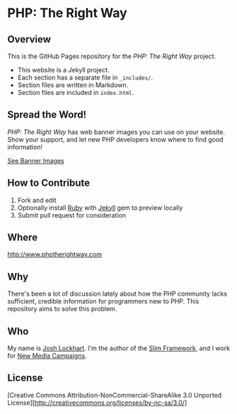 # PHP: The Right Way

## Overview

This is the GitHub Pages repository for the _PHP: The Right Way_ project.

* This website is a Jekyll project.
* Each section has a separate file in `_includes/`.
* Section files are written in Markdown.
* Section files are included in `index.html`.

## Spread the Word!

_PHP: The Right Way_ has web banner images you can use on your website. Show your support, and let new PHP
developers know where to find good information!

[See Banner Images](http://www.phptherightway.com/banners.html)

## How to Contribute

1. Fork and edit
2. Optionally install [Ruby](https://rvm.io/rvm/install/) with [Jekyll](https://github.com/mojombo/jekyll/) gem to preview locally
3. Submit pull request for consideration

## Where

<http://www.phptherightway.com>

## Why

There's been a lot of discussion lately about how the PHP community lacks sufficient, credible information for programmers new to PHP. This repository aims to solve this problem.

## Who

My name is [Josh Lockhart](http://twitter.com/codeguy). I'm the author of the [Slim Framework](http://www.slimframework.com/), and I work for [New Media Campaigns](http://www.newmediacampaigns.com/).

## License

[Creative Commons Attribution-NonCommercial-ShareAlike 3.0 Unported License][http://creativecommons.org/licenses/by-nc-sa/3.0/]
